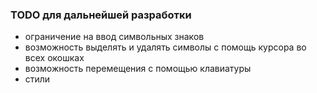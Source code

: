 ### TODO для дальнейшей разработки

* ограничение на ввод символьных знаков
* возможность выделять и удалять символы с помощь курсора во всех окошках
* возможность перемещения с помощью клавиатуры
* стили